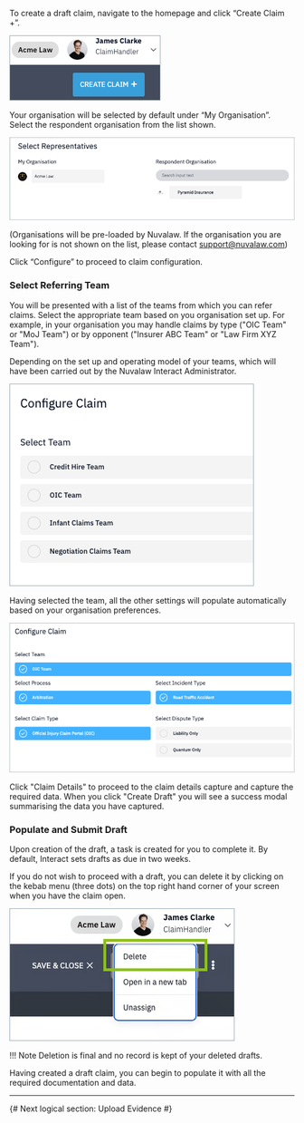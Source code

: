 To create a draft claim, navigate to the homepage and click “Create Claim +”.

![Create Claim](../../assets/create-claim.png)

Your organisation will be selected by default under “My Organisation”. Select the respondent organisation from the list shown. 

![Select Representatives](../../assets/select-representatives.png)

(Organisations will be pre-loaded by Nuvalaw. If the organisation you are looking for is not shown on the list, please contact support@nuvalaw.com)

Click “Configure” to proceed to claim configuration.

### Select Referring Team

You will be presented with a list of the teams from which you can refer claims. Select the appropriate team based on you organisation set up. For example, in your organisation you may handle claims by type ("OIC Team" or "MoJ Team") or by opponent ("Insurer ABC Team" or "Law Firm XYZ Team"). 

Depending on the set up and operating model of your teams, which will have been carried out by the Nuvalaw Interact Administrator.

![Configure Claim](../../assets/configure-claim.png)

Having selected the team, all the other settings will populate automatically based on your organisation preferences.

![Configure Claim Completed](../../assets/configure-claim-completed.png)

Click "Claim Details" to proceed to the claim details capture and capture the required data. When you click "Create Draft" you will see a success modal summarising the data you have captured. 

### Populate and Submit Draft

Upon creation of the draft, a task is created for you to complete it. By default, Interact sets drafts as due in two weeks. 

If you do not wish to proceed with a draft, you can delete it by clicking on the kebab menu (three dots) on the top right hand corner of your screen when you have the claim open.

![Delete Draft](../../assets/delete-draft.png)

!!! Note
    Deletion is final and no record is kept of your deleted drafts.



Having created a draft claim, you can begin to populate it with all the required documentation and data.

---
{# Next logical section: Upload Evidence #}




